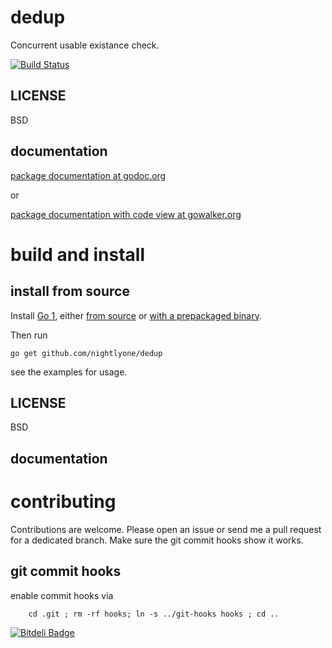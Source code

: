 dedup
=====

Concurrent usable existance check.

[![Build Status][1]][2]

[1]: https://secure.travis-ci.org/nightlyone/dedup.png
[2]: http://travis-ci.org/nightlyone/dedup


LICENSE
-------
BSD

documentation
-------------
[package documentation at godoc.org](http://godoc.org/github.com/nightlyone/dedup)

or

[package documentation with code view at gowalker.org](http://gowalker.org/github.com/nightlyone/dedup)

build and install
=================

install from source
-------------------

Install [Go 1][3], either [from source][4] or [with a prepackaged binary][5].

Then run

	go get github.com/nightlyone/dedup

see the examples for usage.

[3]: http://golang.org
[4]: http://golang.org/doc/install/source
[5]: http://golang.org/doc/install

LICENSE
-------
BSD

documentation
-------------

contributing
============

Contributions are welcome. Please open an issue or send me a pull request for a dedicated branch.
Make sure the git commit hooks show it works.

git commit hooks
-----------------------
enable commit hooks via

        cd .git ; rm -rf hooks; ln -s ../git-hooks hooks ; cd ..



[![Bitdeli Badge](https://d2weczhvl823v0.cloudfront.net/nightlyone/dedup/trend.png)](https://bitdeli.com/free "Bitdeli Badge")

